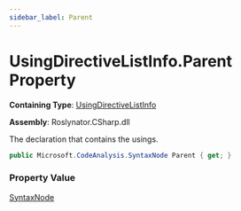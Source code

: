 ```yaml
---
sidebar_label: Parent
---
```


# UsingDirectiveListInfo\.Parent Property

**Containing Type**: [UsingDirectiveListInfo](../index.md)

**Assembly**: Roslynator\.CSharp\.dll

  
The declaration that contains the usings\.

```csharp
public Microsoft.CodeAnalysis.SyntaxNode Parent { get; }
```

### Property Value

[SyntaxNode](https://docs.microsoft.com/en-us/dotnet/api/microsoft.codeanalysis.syntaxnode)

